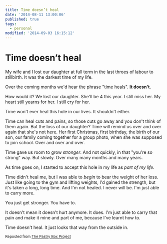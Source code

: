 ```yaml
---
title: Time doesn’t heal
date: '2014-08-11 13:00:06'
published: true
tags:
  - personal
modified: '2014-09-03 16:15:12'
---
```

# Time doesn’t heal

My wife and I lost our daughter at full term in the last throes of labour to stillbirth. It was the darkest time of my life.

Over the coming months we'd hear the phrase "time heals". **It doesn't**.

How would it? We lost our daughter. She'll be 4 this year. I still miss her. My heart still yearns for her. I still cry for her.

Time won't ever heal this hole in our lives. It shouldn't either. 

Time can heal cuts and pains, so those cuts go away and you don't think of them again. But the loss of our daughter? Time will remind us over and over again that she's not here. Her first Christmas, first birthday, the birth of our son, our family coming together for a group photo, when she was supposed to join school. Over and over and over.

Time gave us room to grow <em>stronger</em>. And not quickly, in that "you're so strong" way. But slowly. Over many many months and many years.

As time goes on, I started to accept this hole in my life as <em>part of my life</em>. 

Time didn't heal me, but I was able to <em>begin</em> to bear the weight of her loss. Just like going to the gym and lifting weights, I'd gained the strength, but it's taken a long, long time. And I'm not healed. I never will be. I'm just able to carry more.

You just get stronger. You have to.

It doesn't mean it doesn't hurt anymore. It does. I'm just able to carry that pain and make it mine and part of me, because I've learnt how to.

Time doesn't heal. It just looks that way from the outside in.

<small>Reposted from [The Pastry Box Project](https://the-pastry-box-project.net/remy-sharp/2014-july-3)</small>
